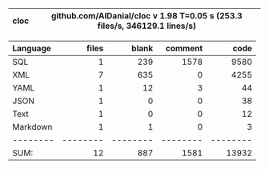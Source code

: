 cloc|github.com/AlDanial/cloc v 1.98  T=0.05 s (253.3 files/s, 346129.1 lines/s)
--- | ---

Language|files|blank|comment|code
:-------|-------:|-------:|-------:|-------:
SQL|1|239|1578|9580
XML|7|635|0|4255
YAML|1|12|3|44
JSON|1|0|0|38
Text|1|0|0|12
Markdown|1|1|0|3
--------|--------|--------|--------|--------
SUM:|12|887|1581|13932
